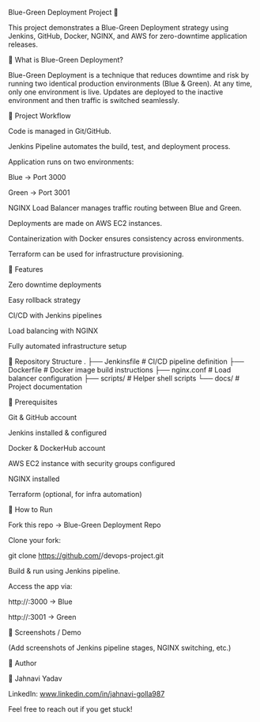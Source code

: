 Blue-Green Deployment Project 🚀

This project demonstrates a Blue-Green Deployment strategy using Jenkins, GitHub, Docker, NGINX, and AWS for zero-downtime application releases.

🔹 What is Blue-Green Deployment?

Blue-Green Deployment is a technique that reduces downtime and risk by running two identical production environments (Blue & Green). At any time, only one environment is live. Updates are deployed to the inactive environment and then traffic is switched seamlessly.

🔹 Project Workflow

Code is managed in Git/GitHub.

Jenkins Pipeline automates the build, test, and deployment process.

Application runs on two environments:

Blue → Port 3000

Green → Port 3001

NGINX Load Balancer manages traffic routing between Blue and Green.

Deployments are made on AWS EC2 instances.

Containerization with Docker ensures consistency across environments.

Terraform can be used for infrastructure provisioning.

🔹 Features

Zero downtime deployments

Easy rollback strategy

CI/CD with Jenkins pipelines

Load balancing with NGINX

Fully automated infrastructure setup

🔹 Repository Structure
.
├── Jenkinsfile           # CI/CD pipeline definition
├── Dockerfile            # Docker image build instructions
├── nginx.conf            # Load balancer configuration
├── scripts/              # Helper shell scripts
└── docs/                 # Project documentation

🔹 Prerequisites

Git & GitHub account

Jenkins installed & configured

Docker & DockerHub account

AWS EC2 instance with security groups configured

NGINX installed

Terraform (optional, for infra automation)

🔹 How to Run

Fork this repo → Blue-Green Deployment Repo

Clone your fork:

git clone https://github.com/<your-username>/devops-project.git


Build & run using Jenkins pipeline.

Access the app via:

http://<EC2-IP>:3000 → Blue

http://<EC2-IP>:3001 → Green

🔹 Screenshots / Demo

(Add screenshots of Jenkins pipeline stages, NGINX switching, etc.)

🔹 Author

👤 Jahnavi Yadav

LinkedIn: www.linkedin.com/in/jahnavi-golla987

Feel free to reach out if you get stuck!
